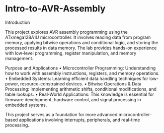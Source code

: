 # Intro-to-AVR-Assembly

Introduction

This project explores AVR assembly programming using the ATxmega128A1U microcontroller. It involves reading data from program memory, applying bitwise operations and conditional logic, and storing the processed results in data memory. The lab provides hands-on experience with low-level programming, register manipulation, and memory management.

Purpose and Applications
	•	Microcontroller Programming: Understanding how to work with assembly instructions, registers, and memory operations.
	•	Embedded Systems: Learning efficient data handling techniques for low-power, resource-constrained devices.
	•	Bitwise Operations & Data Processing: Implementing arithmetic shifts, conditional modifications, and table lookups.
	•	Real-World Applications: This knowledge is essential for firmware development, hardware control, and signal processing in embedded systems.

This project serves as a foundation for more advanced microcontroller-based applications involving interrupts, peripherals, and real-time processing.